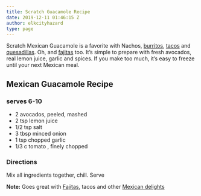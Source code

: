 ```yaml
---
title: Scratch Guacamole Recipe
date: 2019-12-11 01:46:15 Z
author: elkcityhazard
type: page
---
```


Scratch Mexican Guacamole is a favorite with Nachos, <a href="/wordpress/easy-mexican-recipes/easy-wet-burrito/" rel="noopener noreferrer" target="_blank">burritos</a>, <a href="/wordpress/recipes-from-friends/easy-taco-salad-recipe/" rel="noopener noreferrer" target="_blank">tacos</a> and <a href="/wordpress/appetizers/mexican-quesadilla-recipe/" rel="noopener noreferrer" target="_blank">quesadillas</a>. Oh, and <a href="/wordpress/easy-mexican-recipes/beef-fajitas/" rel="noopener noreferrer" target="_blank">fajitas</a> too. It&#8217;s simple to prepare with fresh avocados, real lemon juice, garlic and spices. If you make too much, it&#8217;s easy to freeze until your next Mexican meal.

## Mexican Guacamole Recipe

### serves 6-10

  * 2 avocados, peeled, mashed
  * 2 tsp lemon juice
  * 1/2 tsp salt
  * 3 tbsp minced onion
  * 1 tsp chopped garlic
  * 1/3 c tomato , finely chopped

### Directions

Mix all ingredients together, chill. Serve

**Note:** Goes great with <a href="/wordpress/easy-mexican-recipes/beef-fajitas/" rel="noopener noreferrer" target="_blank">Fajitas</a>, tacos and other <a href="/wordpress/easy-mexican-recipes/" rel="noopener noreferrer" target="_blank">Mexican delights</a>